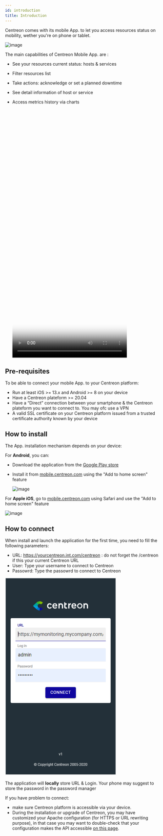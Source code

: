 ```yaml
---
id: introduction
title: Introduction
---
```


Centreon comes with its mobile App. to let you access resources status on mobility, wether you're on phone or tablet. 

  ![image](../assets/releases/mobile-app-screens.png)

The main capabilities of Centreon Mobile App. are :

- See your resources current status: hosts & services
- Filter resources list
- Take actions: acknowledge or set a planned downtime
- See detail information of host or service
- Access metrics history via charts 

  <video width="375" height="812" controls="true" allowfullscreen="true" poster="../assets/mobile/mobile-login.png">
    <source src="../assets/mobile/mobile-demo.mp4" type="video/mp4">
  </video>

## Pre-requisites

To be able to connect your mobile App. to your Centreon platform:

- Run at least iOS >= 13.x and Android >= 8 on your device
- Have a Centreon plateform >= 20.04
- Have a “Direct” connection between your smartphone & the Centreon plateform you want to connect to. You may ofc 
use a VPN
- A valid SSL certificate on your Centreon platform issued from a trusted certificate authority known by your device

## How to install 

The App. installation mechanism depends on your device:

For **Android**, you can:

 - Download the application from the [Google Play store](https://play.google.com/store/apps/details?id=com.centreon.mobileapp) 
 - Install it from [mobile.centreon.com](https://www.mobile.centreon.com/) using the "Add to home screen" feature

    ![image](../assets/releases/andoid-add-to-home-screen.png)


For **Apple iOS**, go to [mobile.centreon.com](https://www.mobile.centreon.com/) using Safari and use the
"Add to home screen" feature

![image](../assets/releases/ios-add-to-home-screen.png)


## How to connect 

When install and launch the application for the first time, you need to fill the following parameters:

- URL: https://yourcentreon.int.com/centreon : do not forget the /centreon if this your current Centreon URL
- User: Type your username to connect to Centreon
- Passowrd: Type the passowrd to connect to Centreon

![image](../assets/mobile/mobile-login.png)

The application will **locally** store URL & Login.
Your phone may suggest to store the password in the password manager

If you have problem to connect:

-  make sure Centreon platform is accessible via your device. 
- During the installation or upgrade of Centreon, you may have customized your Apache configuration (for HTTPS or URL rewriting purpose), in that case
you may want to double-check that your configuration makes the API accessible [on this page](../administration/accessing-to-centreon-ui). 



